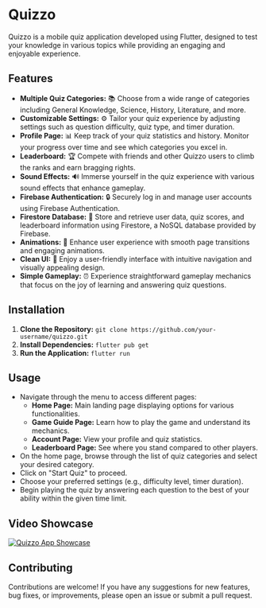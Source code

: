 # Quizzo

Quizzo is a mobile quiz application developed using Flutter, designed to test your knowledge in various topics while providing an engaging and enjoyable experience.

## Features

- **Multiple Quiz Categories:** 📚 Choose from a wide range of categories including General Knowledge, Science, History, Literature, and more.
- **Customizable Settings:** ⚙️ Tailor your quiz experience by adjusting settings such as question difficulty, quiz type, and timer duration.
- **Profile Page:** 📊 Keep track of your quiz statistics and history. Monitor your progress over time and see which categories you excel in.
- **Leaderboard:** 🏆 Compete with friends and other Quizzo users to climb the ranks and earn bragging rights.
- **Sound Effects:** 🔊 Immerse yourself in the quiz experience with various sound effects that enhance gameplay.
- **Firebase Authentication:** 🔒 Securely log in and manage user accounts using Firebase Authentication.
- **Firestore Database:** 💾 Store and retrieve user data, quiz scores, and leaderboard information using Firestore, a NoSQL database provided by Firebase.
- **Animations:** 🎉 Enhance user experience with smooth page transitions and engaging animations.
- **Clean UI:** 🎨 Enjoy a user-friendly interface with intuitive navigation and visually appealing design.
- **Simple Gameplay:** ⏰ Experience straightforward gameplay mechanics that focus on the joy of learning and answering quiz questions.


## Installation

1. **Clone the Repository:** `git clone https://github.com/your-username/quizzo.git`
2. **Install Dependencies:** `flutter pub get`
3. **Run the Application:** `flutter run`

## Usage

- Navigate through the menu to access different pages:
  - **Home Page:** Main landing page displaying options for various functionalities.
  - **Game Guide Page:** Learn how to play the game and understand its mechanics.
  - **Account Page:** View your profile and quiz statistics.
  - **Leaderboard Page:** See where you stand compared to other players.
- On the home page, browse through the list of quiz categories and select your desired category.
- Click on "Start Quiz" to proceed.
- Choose your preferred settings (e.g., difficulty level, timer duration).
- Begin playing the quiz by answering each question to the best of your ability within the given time limit.

## Video Showcase

[![Quizzo App Showcase](https://img.youtube.com/vi/VIDEO_ID_HERE/0.jpg)](https://www.youtube.com/watch?v=cLX2DUcYmgg)

## Contributing

Contributions are welcome! If you have any suggestions for new features, bug fixes, or improvements, please open an issue or submit a pull request.


